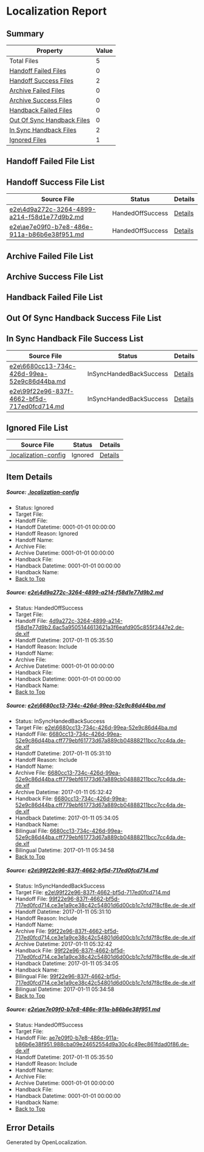 # <a name='report-top'></a> Localization Report

## Summary
 Property | Value 
 -------- | ----- 
 Total Files | 5
[ Handoff Failed Files ](#handoff-failed-list)| 0
[ Handoff Success Files ](#handoff-success-list)| 2
[ Archive Failed Files ](#archive-failed-list)| 0
[ Archive Success Files ](#archive-success-list)| 0
[ Handback Failed Files ](#handback-failed-list)| 0
[ Out Of Sync Handback Files ](#outofsync-handback-success-list)| 0
[ In Sync Handback Files ](#insync-handback-success-list)| 2
[ Ignored Files ](#ignored-list)| 1

## <a name='handoff-failed-list'></a> Handoff Failed File List

## <a name='handoff-success-list'></a> Handoff Success File List
 Source File | Status | Details 
 ----------- | ------ | ------- 
 [e2e\4d9a272c-3264-4899-a214-f58d1e77d9b2.md](https://github.com/OpenLocalizationTestOrg/ol-test0/blob/5c1b2921fb15c12b7c168a6a2fa6a54864858759/e2e/4d9a272c-3264-4899-a214-f58d1e77d9b2.md) | HandedOffSuccess | [Details](#0b1d296522ccd6275809b413c5f83fb19c9c0ef31)
 [e2e\ae7e09f0-b7e8-486e-911a-b86b6e38f951.md](https://github.com/OpenLocalizationTestOrg/ol-test0/blob/5c1b2921fb15c12b7c168a6a2fa6a54864858759/e2e/ae7e09f0-b7e8-486e-911a-b86b6e38f951.md) | HandedOffSuccess | [Details](#3903b3d929e5bb2fe9d9bab04d54c03742c557e34)

## <a name='archive-failed-list'></a> Archive Failed File List

## <a name='archive-success-list'></a> Archive Success File List

## <a name='handback-failed-list'></a> Handback Failed File List

## <a name='outofsync-handback-success-list'></a> Out Of Sync Handback Success File List

## <a name='insync-handback-success-list'></a> In Sync Handback File Success List
 Source File | Status | Details 
 ----------- | ------ | ------- 
 [e2e\6680cc13-734c-426d-99ea-52e9c86d44ba.md](https://github.com/OpenLocalizationTestOrg/ol-test0/blob/27d1def445cb9aae7999a6da4e8a485bef3adfe1/e2e/6680cc13-734c-426d-99ea-52e9c86d44ba.md) | InSyncHandedBackSuccess | [Details](#0753ec4b0efc4a88162d9ba13b7861b647a208f02)
 [e2e\99f22e96-837f-4662-bf5d-717ed0fcd714.md](https://github.com/OpenLocalizationTestOrg/ol-test0/blob/27d1def445cb9aae7999a6da4e8a485bef3adfe1/e2e/99f22e96-837f-4662-bf5d-717ed0fcd714.md) | InSyncHandedBackSuccess | [Details](#dcaa77012ba407d7d3d235af4b88bc40820e7fe33)

## <a name='ignored-list'></a> Ignored File List
 Source File | Status | Details 
 ----------- | ------ | ------- 
 [.localization-config](https://github.com/OpenLocalizationTestOrg/ol-test0/blob/5c1b2921fb15c12b7c168a6a2fa6a54864858759/.localization-config) | Ignored | [Details](#cb0632cf59c1387fc1742bfb9fa3c47f87e2e5c90)

## Item Details
##### <a name='cb0632cf59c1387fc1742bfb9fa3c47f87e2e5c90'></a> Source: [.localization-config](https://github.com/OpenLocalizationTestOrg/ol-test0/blob/5c1b2921fb15c12b7c168a6a2fa6a54864858759/.localization-config)
* Status: Ignored
* Target File: 
* Handoff File: 
* Handoff Datetime: 0001-01-01 00:00:00
* Handoff Reason: Ignored
* Handoff Name: 
* Archive File: 
* Archive Datetime: 0001-01-01 00:00:00
* Handback File: 
* Handback Datetime: 0001-01-01 00:00:00
* Handback Name: 
* [Back to Top](#report-top)

##### <a name='0b1d296522ccd6275809b413c5f83fb19c9c0ef31'></a> Source: [e2e\4d9a272c-3264-4899-a214-f58d1e77d9b2.md](https://github.com/OpenLocalizationTestOrg/ol-test0/blob/5c1b2921fb15c12b7c168a6a2fa6a54864858759/e2e/4d9a272c-3264-4899-a214-f58d1e77d9b2.md)
* Status: HandedOffSuccess
* Target File: 
* Handoff File: [4d9a272c-3264-4899-a214-f58d1e77d9b2.6ac5a9505144613621a3f6eafd905c855f3447e2.de-de.xlf](https://github.com/OpenLocalizationTestOrg/ol-test0-handoff/blob/d5aaabe6a6fe1dc8a6c0dc9721e7b983384d9573/ol-handoff/OpenLocalizationTestOrg/ol-test0-dede/shujia/ht/4d9a272c-3264-4899-a214-f58d1e77d9b2.6ac5a9505144613621a3f6eafd905c855f3447e2.de-de.xlf)
* Handoff Datetime: 2017-01-11 05:35:50
* Handoff Reason: Include
* Handoff Name: 
* Archive File: 
* Archive Datetime: 0001-01-01 00:00:00
* Handback File: 
* Handback Datetime: 0001-01-01 00:00:00
* Handback Name: 
* [Back to Top](#report-top)

##### <a name='0753ec4b0efc4a88162d9ba13b7861b647a208f02'></a> Source: [e2e\6680cc13-734c-426d-99ea-52e9c86d44ba.md](https://github.com/OpenLocalizationTestOrg/ol-test0/blob/27d1def445cb9aae7999a6da4e8a485bef3adfe1/e2e/6680cc13-734c-426d-99ea-52e9c86d44ba.md)
* Status: InSyncHandedBackSuccess
* Target File: [e2e\6680cc13-734c-426d-99ea-52e9c86d44ba.md](https://github.com/OpenLocalizationTestOrg/ol-test0-dede/blob/576e544649dadeeff0602823802731975e30b62c/e2e/6680cc13-734c-426d-99ea-52e9c86d44ba.md)
* Handoff File: [6680cc13-734c-426d-99ea-52e9c86d44ba.cff779ebf61773d67a889cb04888211bcc7cc4da.de-de.xlf](https://github.com/OpenLocalizationTestOrg/ol-test0-handoff/blob/3cc353a221769b6f01f6e1d7dd2fa11a726f8be6/ol-handoff/OpenLocalizationTestOrg/ol-test0-dede/shujia/ht/6680cc13-734c-426d-99ea-52e9c86d44ba.cff779ebf61773d67a889cb04888211bcc7cc4da.de-de.xlf)
* Handoff Datetime: 2017-01-11 05:31:10
* Handoff Reason: Include
* Handoff Name: 
* Archive File: [6680cc13-734c-426d-99ea-52e9c86d44ba.cff779ebf61773d67a889cb04888211bcc7cc4da.de-de.xlf](https://github.com/OpenLocalizationTestOrg/ol-test0-handoff/blob/7472f6268d30c4541185e6eceba84ac58e7b8714/ol-archive/OpenLocalizationTestOrg/ol-test0-dede/shujia/ht/6680cc13-734c-426d-99ea-52e9c86d44ba.cff779ebf61773d67a889cb04888211bcc7cc4da.de-de.xlf)
* Archive Datetime: 2017-01-11 05:32:42
* Handback File: [6680cc13-734c-426d-99ea-52e9c86d44ba.cff779ebf61773d67a889cb04888211bcc7cc4da.de-de.xlf](https://github.com/OpenLocalizationTestOrg/ol-test0-handback/blob/277af191a5e5beba9c4afa4c4809b5e7cde6ef3e/ol-handback/OpenLocalizationTestOrg/ol-test0-dede/shujia/ht/6680cc13-734c-426d-99ea-52e9c86d44ba.cff779ebf61773d67a889cb04888211bcc7cc4da.de-de.xlf)
* Handback Datetime: 2017-01-11 05:34:05
* Handback Name: 
* Bilingual File: [6680cc13-734c-426d-99ea-52e9c86d44ba.cff779ebf61773d67a889cb04888211bcc7cc4da.de-de.xlf](https://github.com/OpenLocalizationTestOrg/ol-test0-handback/blob/277af191a5e5beba9c4afa4c4809b5e7cde6ef3e/ol-handback/OpenLocalizationTestOrg/ol-test0-dede/shujia/ht/6680cc13-734c-426d-99ea-52e9c86d44ba.cff779ebf61773d67a889cb04888211bcc7cc4da.de-de.xlf)
* Bilingual Datetime: 2017-01-11 05:34:58
* [Back to Top](#report-top)

##### <a name='dcaa77012ba407d7d3d235af4b88bc40820e7fe33'></a> Source: [e2e\99f22e96-837f-4662-bf5d-717ed0fcd714.md](https://github.com/OpenLocalizationTestOrg/ol-test0/blob/27d1def445cb9aae7999a6da4e8a485bef3adfe1/e2e/99f22e96-837f-4662-bf5d-717ed0fcd714.md)
* Status: InSyncHandedBackSuccess
* Target File: [e2e\99f22e96-837f-4662-bf5d-717ed0fcd714.md](https://github.com/OpenLocalizationTestOrg/ol-test0-dede/blob/576e544649dadeeff0602823802731975e30b62c/e2e/99f22e96-837f-4662-bf5d-717ed0fcd714.md)
* Handoff File: [99f22e96-837f-4662-bf5d-717ed0fcd714.ce3e1a9ce38c42c54801d6d00cb1c7cfd7f8cf8e.de-de.xlf](https://github.com/OpenLocalizationTestOrg/ol-test0-handoff/blob/3cc353a221769b6f01f6e1d7dd2fa11a726f8be6/ol-handoff/OpenLocalizationTestOrg/ol-test0-dede/shujia/ht/99f22e96-837f-4662-bf5d-717ed0fcd714.ce3e1a9ce38c42c54801d6d00cb1c7cfd7f8cf8e.de-de.xlf)
* Handoff Datetime: 2017-01-11 05:31:10
* Handoff Reason: Include
* Handoff Name: 
* Archive File: [99f22e96-837f-4662-bf5d-717ed0fcd714.ce3e1a9ce38c42c54801d6d00cb1c7cfd7f8cf8e.de-de.xlf](https://github.com/OpenLocalizationTestOrg/ol-test0-handoff/blob/7472f6268d30c4541185e6eceba84ac58e7b8714/ol-archive/OpenLocalizationTestOrg/ol-test0-dede/shujia/ht/99f22e96-837f-4662-bf5d-717ed0fcd714.ce3e1a9ce38c42c54801d6d00cb1c7cfd7f8cf8e.de-de.xlf)
* Archive Datetime: 2017-01-11 05:32:42
* Handback File: [99f22e96-837f-4662-bf5d-717ed0fcd714.ce3e1a9ce38c42c54801d6d00cb1c7cfd7f8cf8e.de-de.xlf](https://github.com/OpenLocalizationTestOrg/ol-test0-handback/blob/277af191a5e5beba9c4afa4c4809b5e7cde6ef3e/ol-handback/OpenLocalizationTestOrg/ol-test0-dede/shujia/ht/99f22e96-837f-4662-bf5d-717ed0fcd714.ce3e1a9ce38c42c54801d6d00cb1c7cfd7f8cf8e.de-de.xlf)
* Handback Datetime: 2017-01-11 05:34:05
* Handback Name: 
* Bilingual File: [99f22e96-837f-4662-bf5d-717ed0fcd714.ce3e1a9ce38c42c54801d6d00cb1c7cfd7f8cf8e.de-de.xlf](https://github.com/OpenLocalizationTestOrg/ol-test0-handback/blob/277af191a5e5beba9c4afa4c4809b5e7cde6ef3e/ol-handback/OpenLocalizationTestOrg/ol-test0-dede/shujia/ht/99f22e96-837f-4662-bf5d-717ed0fcd714.ce3e1a9ce38c42c54801d6d00cb1c7cfd7f8cf8e.de-de.xlf)
* Bilingual Datetime: 2017-01-11 05:34:58
* [Back to Top](#report-top)

##### <a name='3903b3d929e5bb2fe9d9bab04d54c03742c557e34'></a> Source: [e2e\ae7e09f0-b7e8-486e-911a-b86b6e38f951.md](https://github.com/OpenLocalizationTestOrg/ol-test0/blob/5c1b2921fb15c12b7c168a6a2fa6a54864858759/e2e/ae7e09f0-b7e8-486e-911a-b86b6e38f951.md)
* Status: HandedOffSuccess
* Target File: 
* Handoff File: [ae7e09f0-b7e8-486e-911a-b86b6e38f951.988cba09e24652554d9a30c4c49ec861fdad0f86.de-de.xlf](https://github.com/OpenLocalizationTestOrg/ol-test0-handoff/blob/d5aaabe6a6fe1dc8a6c0dc9721e7b983384d9573/ol-handoff/OpenLocalizationTestOrg/ol-test0-dede/shujia/ht/ae7e09f0-b7e8-486e-911a-b86b6e38f951.988cba09e24652554d9a30c4c49ec861fdad0f86.de-de.xlf)
* Handoff Datetime: 2017-01-11 05:35:50
* Handoff Reason: Include
* Handoff Name: 
* Archive File: 
* Archive Datetime: 0001-01-01 00:00:00
* Handback File: 
* Handback Datetime: 0001-01-01 00:00:00
* Handback Name: 
* [Back to Top](#report-top)


## Error Details

Generated by OpenLocalization.
